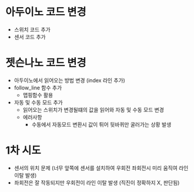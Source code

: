 # 아두이노 코드 변경
* 스위치 코드 추가
* 센서 코드 추가

# 젯슨나노 코드 변경
* 아두이노에서 읽어오는 방법 변경 (index 라인 추가)
* follow_line 함수 추가
    - 맵핑함수 활용
* 자동 및 수동 모드 추가
    - 읽어오는 스위치가 변경될떄의 값을 읽어와 자동 및 수동 모드 변경
    * 에러사항
        - 수동에서 자동모드 변환시 값이 튀어 뒷바퀴만 굴러가는 상황 발생

# 1차 시도
* 센서의 위치 문제 (너무 앞쪽에 센서를 설치하여 우회전 좌회전시 미리 움직여 라인 이탈 발생)
* 좌회전은 잘 작동되지만 우회전이 라인 이탈 발생 (직진이 정확하지 X, 판단됨)